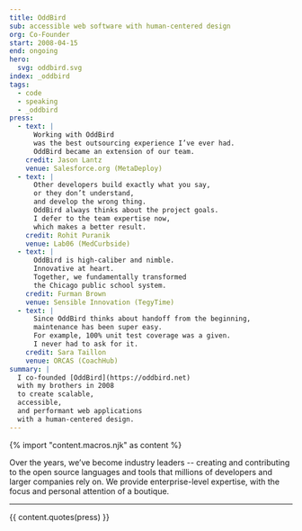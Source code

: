 ```yaml
---
title: OddBird
sub: accessible web software with human-centered design
org: Co-Founder
start: 2008-04-15
end: ongoing
hero:
  svg: oddbird.svg
index: _oddbird
tags:
  - code
  - speaking
  - _oddbird
press:
  - text: |
      Working with OddBird
      was the best outsourcing experience I’ve ever had.
      OddBird became an extension of our team.
    credit: Jason Lantz
    venue: Salesforce.org (MetaDeploy)
  - text: |
      Other developers build exactly what you say,
      or they don’t understand,
      and develop the wrong thing.
      OddBird always thinks about the project goals.
      I defer to the team expertise now,
      which makes a better result.
    credit: Rohit Puranik
    venue: Lab06 (MedCurbside)
  - text: |
      OddBird is high-caliber and nimble.
      Innovative at heart.
      Together, we fundamentally transformed
      the Chicago public school system.
    credit: Furman Brown
    venue: Sensible Innovation (TegyTime)
  - text: |
      Since OddBird thinks about handoff from the beginning,
      maintenance has been super easy.
      For example, 100% unit test coverage was a given.
      I never had to ask for it.
    credit: Sara Taillon
    venue: ORCAS (CoachHub)
summary: |
  I co-founded [OddBird](https://oddbird.net)
  with my brothers in 2008
  to create scalable,
  accessible,
  and performant web applications
  with a human-centered design.
---
```

{% import "content.macros.njk" as content %}

Over the years, we’ve become industry leaders --
creating and contributing to
the open source languages and tools
that millions of developers
and larger companies rely on.
We provide enterprise-level expertise,
with the focus and personal attention
of a boutique.

---

{{ content.quotes(press) }}
